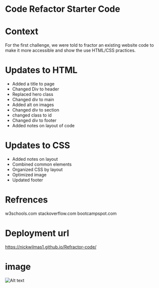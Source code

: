 # Code Refactor Starter Code
# Context  
For the first challenge, we were told to fractor an existing website code to make it more accessible and show the use HTML/CSS practices.
# Updates to HTML
* Added a title to page
* Changed Div to header
* Replaced hero class
* Changed div to main 
* Added alt on images
* Changed div to section 
* changed class to id
* Changed div to footer
* Added notes on layout of code
# Updates to CSS
* Added notes on layout
* Combined common elements
* Organized CSS by layout
* Optimized image
* Updated footer
# Refrences
w3schools.com
stackoverflow.com
bootcampspot.com
# Deployment url
https://nickwilmas1.github.io/Refractor-code/
# image
![Alt text](https://i.gyazo.com/6a01fa1c9848cf7f6efc9e2931c7e90e.jpg "Horiseon")
